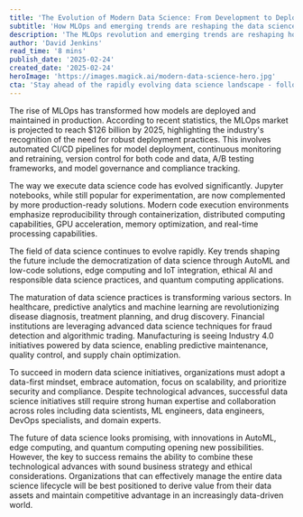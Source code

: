 ```yaml
---
title: 'The Evolution of Modern Data Science: From Development to Deployment'
subtitle: 'How MLOps and emerging trends are reshaping the data science landscape'
description: 'The MLOps revolution and emerging trends are reshaping how organizations approach data science, from development to deployment. With the market projected to reach $126 billion by 2025, companies are focusing on automated pipelines, continuous monitoring, and ethical AI practices while adapting to new technologies like edge computing and quantum applications.'
author: 'David Jenkins'
read_time: '8 mins'
publish_date: '2025-02-24'
created_date: '2025-02-24'
heroImage: 'https://images.magick.ai/modern-data-science-hero.jpg'
cta: 'Stay ahead of the rapidly evolving data science landscape - follow us on LinkedIn for regular insights into MLOps, emerging technologies, and industry best practices that are shaping the future of data-driven decision making.'
---
```


The rise of MLOps has transformed how models are deployed and maintained in production. According to recent statistics, the MLOps market is projected to reach $126 billion by 2025, highlighting the industry's recognition of the need for robust deployment practices. This involves automated CI/CD pipelines for model deployment, continuous monitoring and retraining, version control for both code and data, A/B testing frameworks, and model governance and compliance tracking.

The way we execute data science code has evolved significantly. Jupyter notebooks, while still popular for experimentation, are now complemented by more production-ready solutions. Modern code execution environments emphasize reproducibility through containerization, distributed computing capabilities, GPU acceleration, memory optimization, and real-time processing capabilities.

The field of data science continues to evolve rapidly. Key trends shaping the future include the democratization of data science through AutoML and low-code solutions, edge computing and IoT integration, ethical AI and responsible data science practices, and quantum computing applications.

The maturation of data science practices is transforming various sectors. In healthcare, predictive analytics and machine learning are revolutionizing disease diagnosis, treatment planning, and drug discovery. Financial institutions are leveraging advanced data science techniques for fraud detection and algorithmic trading. Manufacturing is seeing Industry 4.0 initiatives powered by data science, enabling predictive maintenance, quality control, and supply chain optimization.

To succeed in modern data science initiatives, organizations must adopt a data-first mindset, embrace automation, focus on scalability, and prioritize security and compliance. Despite technological advances, successful data science initiatives still require strong human expertise and collaboration across roles including data scientists, ML engineers, data engineers, DevOps specialists, and domain experts.

The future of data science looks promising, with innovations in AutoML, edge computing, and quantum computing opening new possibilities. However, the key to success remains the ability to combine these technological advances with sound business strategy and ethical considerations. Organizations that can effectively manage the entire data science lifecycle will be best positioned to derive value from their data assets and maintain competitive advantage in an increasingly data-driven world.